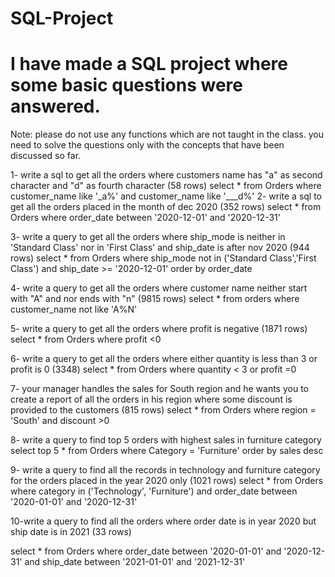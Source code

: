 # SQL-Project

# I have made a SQL project where some basic questions were answered. 



Note: please do not use any functions which are not taught in the class. you need to solve the questions only with the concepts that have been discussed so far.

1- write a sql to get all the orders where customers name has "a" as second character and "d" as fourth character (58 rows)
select * from Orders where customer_name like '_a%' and customer_name like '___d%'
2- write a sql to get all the orders placed in the month of dec 2020 (352 rows) 
select * from Orders where order_date between '2020-12-01' and 
'2020-12-31'

3- write a query to get all the orders where ship_mode is neither in 'Standard Class' nor in 'First Class' and ship_date is after nov 2020 (944 rows)
select * from Orders where ship_mode not in 
('Standard Class','First Class') and ship_date >= '2020-12-01' order by order_date

4- write a query to get all the orders where customer name neither start with "A" and nor ends with "n" (9815 rows)
select * from orders where customer_name not like 'A%N' 

5- write a query to get all the orders where profit is negative (1871 rows)
select * from Orders where profit <0

6- write a query to get all the orders where either quantity is less than 3 or profit is 0 (3348)
select * from Orders where quantity < 3 or profit =0

7- your manager handles the sales for South region and he wants you to create a report of all the orders in his region where some discount is provided to the customers (815 rows)
select * from Orders where region = 'South' and discount >0


8- write a query to find top 5 orders with highest sales in furniture category 
select top 5 * from Orders where Category = 'Furniture' 
order by sales desc


9- write a query to find all the records in technology and furniture category for the orders placed in the year 2020 only (1021 rows)
select * from Orders where category in ('Technology', 'Furniture') 
and order_date between '2020-01-01' and '2020-12-31'



10-write a query to find all the orders where order date is in year 2020 but ship date is in 2021 (33 rows)

select * from Orders where order_date between '2020-01-01' and 
'2020-12-31' and ship_date between '2021-01-01' and '2021-12-31'






